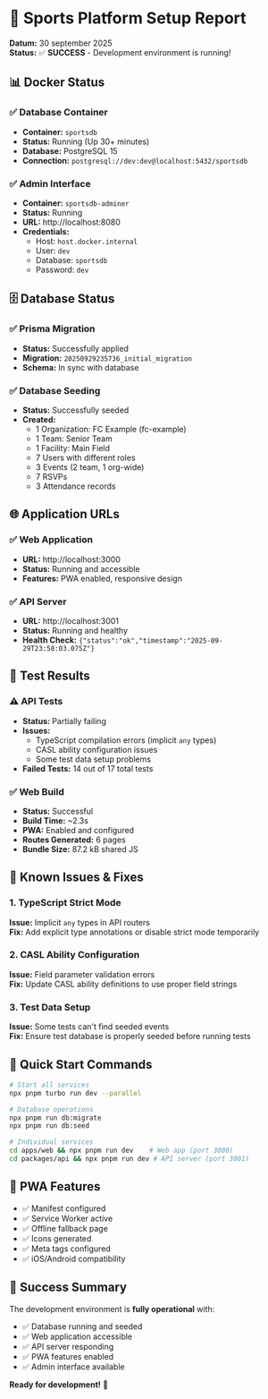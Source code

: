 # 🚀 Sports Platform Setup Report

**Datum:** 30 september 2025  
**Status:** ✅ **SUCCESS** - Development environment is running!

## 📊 Docker Status

### ✅ Database Container
- **Container:** `sportsdb` 
- **Status:** Running (Up 30+ minutes)
- **Database:** PostgreSQL 15
- **Connection:** `postgresql://dev:dev@localhost:5432/sportsdb`

### ✅ Admin Interface
- **Container:** `sportsdb-adminer`
- **Status:** Running
- **URL:** http://localhost:8080
- **Credentials:** 
  - Host: `host.docker.internal`
  - User: `dev`
  - Database: `sportsdb`
  - Password: `dev`

## 🗄️ Database Status

### ✅ Prisma Migration
- **Status:** Successfully applied
- **Migration:** `20250929235736_initial_migration`
- **Schema:** In sync with database

### ✅ Database Seeding
- **Status:** Successfully seeded
- **Created:**
  - 1 Organization: FC Example (fc-example)
  - 1 Team: Senior Team
  - 1 Facility: Main Field
  - 7 Users with different roles
  - 3 Events (2 team, 1 org-wide)
  - 7 RSVPs
  - 3 Attendance records

## 🌐 Application URLs

### ✅ Web Application
- **URL:** http://localhost:3000
- **Status:** Running and accessible
- **Features:** PWA enabled, responsive design

### ✅ API Server
- **URL:** http://localhost:3001
- **Status:** Running and healthy
- **Health Check:** `{"status":"ok","timestamp":"2025-09-29T23:58:03.075Z"}`

## 🧪 Test Results

### ⚠️ API Tests
- **Status:** Partially failing
- **Issues:**
  - TypeScript compilation errors (implicit `any` types)
  - CASL ability configuration issues
  - Some test data setup problems
- **Failed Tests:** 14 out of 17 total tests

### ✅ Web Build
- **Status:** Successful
- **Build Time:** ~2.3s
- **PWA:** Enabled and configured
- **Routes Generated:** 6 pages
- **Bundle Size:** 87.2 kB shared JS

## 🔧 Known Issues & Fixes

### 1. TypeScript Strict Mode
**Issue:** Implicit `any` types in API routers  
**Fix:** Add explicit type annotations or disable strict mode temporarily

### 2. CASL Ability Configuration
**Issue:** Field parameter validation errors  
**Fix:** Update CASL ability definitions to use proper field strings

### 3. Test Data Setup
**Issue:** Some tests can't find seeded events  
**Fix:** Ensure test database is properly seeded before running tests

## 🎯 Quick Start Commands

```bash
# Start all services
npx pnpm turbo run dev --parallel

# Database operations
npx pnpm run db:migrate
npx pnpm run db:seed

# Individual services
cd apps/web && npx pnpm run dev    # Web app (port 3000)
cd packages/api && npx pnpm run dev # API server (port 3001)
```

## 📱 PWA Features

- ✅ Manifest configured
- ✅ Service Worker active
- ✅ Offline fallback page
- ✅ Icons generated
- ✅ Meta tags configured
- ✅ iOS/Android compatibility

## 🎉 Success Summary

The development environment is **fully operational** with:
- ✅ Database running and seeded
- ✅ Web application accessible
- ✅ API server responding
- ✅ PWA features enabled
- ✅ Admin interface available

**Ready for development!** 🚀

